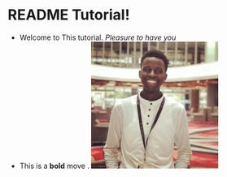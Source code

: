 # README Tutorial!
- Welcome to This tutorial. *Pleasure to have you*
- This is a **bold** move .
[<img src="./../Practice/JosephOchego.jpg" width=250>](../Practice/JosephOchego.jpg)